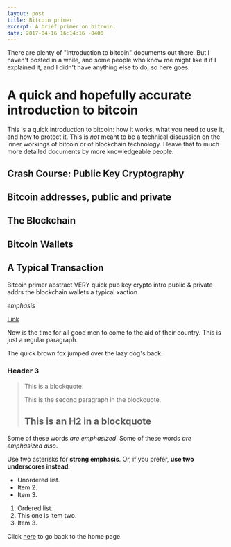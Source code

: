 ```yaml
---
layout: post
title: Bitcoin primer
excerpt: A brief primer on bitcoin.
date: 2017-04-16 16:14:16 -0400
---
```


There are plenty of "introduction to bitcoin" documents out there.
But I haven't posted in a while, and some people who know me might
like it if I explained it, and I didn't have anything else to do, so
here goes.

# A quick and hopefully accurate introduction to bitcoin

This is a quick introduction to bitcoin: how it works, what you need
to use it, and how to protect it.  This is *not* meant to be a
technical discussion on the inner workings of bitcoin or of blockchain
technology.  I leave that to much more detailed documents by more
knowledgeable people.

## Crash Course: Public Key Cryptography

## Bitcoin addresses, public and private

## The Blockchain

## Bitcoin Wallets

## A Typical Transaction

Bitcoin primer
  abstract
  VERY quick pub key crypto intro
  public & private addrs
  the blockchain
  wallets
  a typical xaction

*emphasis*

[Link](http://url)

Now is the time for all good men to come to
the aid of their country. This is just a
regular paragraph.

The quick brown fox jumped over the lazy
dog's back.

### Header 3

> This is a blockquote.
> 
> This is the second paragraph in the blockquote.
>
> ## This is an H2 in a blockquote

Some of these words *are emphasized*.
Some of these words _are emphasized also_.

Use two asterisks for **strong emphasis**.
Or, if you prefer, __use two underscores instead__.

* Unordered list.
* Item 2.
* Item 3.

1. Ordered list.
2. This one is
   item two.
3. Item 3.

Click [here](https://goltz20707.mmert.org/) to go back to the home page.

